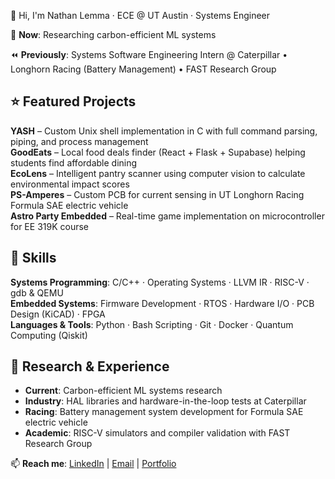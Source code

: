 👋 Hi, I'm Nathan Lemma · ECE @ UT Austin · Systems Engineer

🔬 **Now**: Researching carbon-efficient ML systems

⏪ **Previously**: Systems Software Engineering Intern @ Caterpillar • Longhorn Racing (Battery Management) • FAST Research Group

## ⭐️ Featured Projects

**YASH** – Custom Unix shell implementation in C with full command parsing, piping, and process management  
**GoodEats** – Local food deals finder (React + Flask + Supabase) helping students find affordable dining  
**EcoLens** – Intelligent pantry scanner using computer vision to calculate environmental impact scores  
**PS-Amperes** – Custom PCB for current sensing in UT Longhorn Racing Formula SAE electric vehicle  
**Astro Party Embedded** – Real-time game implementation on microcontroller for EE 319K course  

## 💪 Skills

**Systems Programming**: C/C++ · Operating Systems · LLVM IR · RISC-V · gdb & QEMU  
**Embedded Systems**: Firmware Development · RTOS · Hardware I/O · PCB Design (KiCAD) · FPGA  
**Languages & Tools**: Python · Bash Scripting · Git · Docker · Quantum Computing (Qiskit)  

## 🔬 Research & Experience

- **Current**: Carbon-efficient ML systems research
- **Industry**: HAL libraries and hardware-in-the-loop tests at Caterpillar
- **Racing**: Battery management system development for Formula SAE electric vehicle
- **Academic**: RISC-V simulators and compiler validation with FAST Research Group

📫 **Reach me**: [LinkedIn](https://linkedin.com/in/nathanylemma/) | [Email](mailto:nlemma100@gmail.com) | [Portfolio](https://code-tomato.github.io)

<!---
Code-Tomato/Code-Tomato is a ✨ special ✨ repository because its `README.md` (this file) appears on your GitHub profile.
You can click the Preview link to take a look at your changes.
--->
